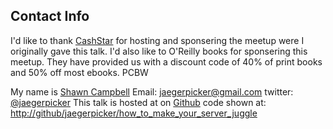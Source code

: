 ##  Contact Info

I'd like to thank [CashStar](http://www.cashstar.com) for hosting and sponsering the meetup were I originally gave this talk.
I'd also like to O'Reilly books for sponsering this meetup. They have provided us with a discount code of 40% of print books
and 50% off most ebooks. PCBW

My name is [Shawn Campbell](http://github.com/jaegerpicker)
Email: [jaegerpicker@gmail.com](mailto://jaegerpicker@gmail.com)
twitter: [@jaegerpicker](http://twitter.com/jaegerpicker)
This talk is hosted at on [Github](http://jaegerpicker.github.io/how_to_make_your_server_juggle)
code shown at: [http://github/jaegerpicker/how_to_make_your_server_juggle](http://github.com/jaegerpicker/how_to_make_your_server_juggle)
